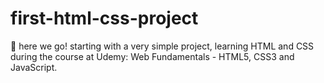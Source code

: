 # first-html-css-project
🚀 here we go! starting with a very simple project, learning HTML and CSS during the course at Udemy: Web Fundamentals - HTML5, CSS3 and JavaScript.
